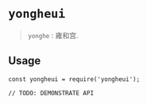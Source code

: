 # `yongheui`

> `yonghe` : 雍和宫.

## Usage

```
const yongheui = require('yongheui');

// TODO: DEMONSTRATE API
```
